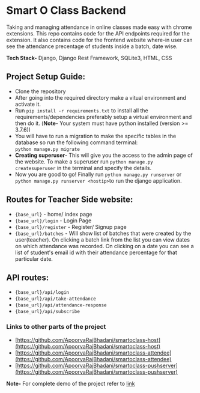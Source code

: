 # Smart O Class Backend
Taking and managing attendance in online classes made easy with chrome extensions. This repo contains code for the API endpoints required for the extension. It also contains code for the frontend website where-in user can see the attendance precentage of students inside a batch, date wise.

**Tech Stack-** Django, Django Rest Framework, SQLite3, HTML, CSS

## Project Setup Guide:
- Clone the repository
- After going into the required directory make a vitual environment and activate it.
- Run `pip install -r requirements.txt`  to install all the requirements/dependencies preferably setup a virtual environment and then do it. 
(**Note**- Your system must have python installed (version >= 3.7.6))
- You will have to run a migration to make the specific tables in the database so run the following command terminal:      
 `python manage.py migrate`        
- **Creating superuser**- This will give you the access to the admin page of the website. To make a superuser run `python manage.py createsuperuser` in the terminal and specify the details.
- Now you are good to go! Finally run `python manage.py runserver` or `python manage.py runserver <hostip>`to run the django application.

## Routes for Teacher Side website:
- `{base_url}` - home/ index page
- `{base_url}/login` - Login Page
- `{base_url}/register` - Register/ Signup page
- `{base_url}/batches` - Will show list of batches that were created by the user(teacher). On clicking a batch link from the list you can view dates on which attendance was recorded. On clicking on a date you can see a list of student's email id with their attendance percentage for that particular date.

## API routes:
- `{base_url}/api/login`
- `{base_url}/api/take-attendance`
- `{base_url}/api/attendance-response`
- `{base_url}/api/subscribe`

### Links to other parts of the project
- [https://github.com/ApoorvaRajBhadani/smartoclass-host](https://github.com/ApoorvaRajBhadani/smartoclass-host)
- [https://github.com/ApoorvaRajBhadani/smartoclass-attendee](https://github.com/ApoorvaRajBhadani/smartoclass-attendee)
- [https://github.com/ApoorvaRajBhadani/smartoclass-pushserver](https://github.com/ApoorvaRajBhadani/smartoclass-pushserver)


**Note-** For complete demo of the project refer to [link](https://www.youtube.com/watch?v=74c9yu5rTWc)